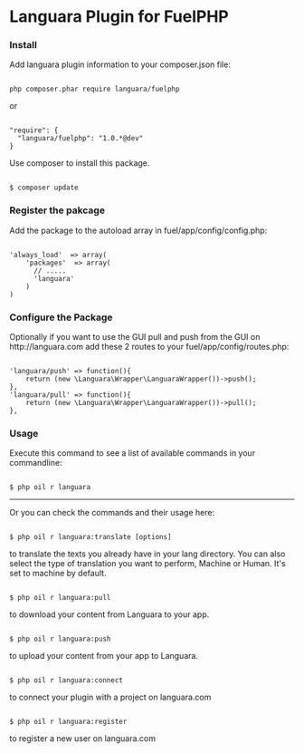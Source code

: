 Languara Plugin for FuelPHP
========================

<h3>Install</h3>

Add languara plugin information to your composer.json file:

<pre><code>
php composer.phar require languara/fuelphp
</code></pre>

or 

<pre><code>
"require": {
  "languara/fuelphp": "1.0.*@dev"
}
</code></pre>

Use composer to install this package.

<pre><code>
$ composer update
</code></pre>

<h3>Register the pakcage</h3>

Add the package to the autoload array in fuel/app/config/config.php:

<pre><code>
'always_load'  => array(
    'packages'  => array(
      // .....
      'languara'
    )
)
</code></pre>

<h3>Configure the Package</h3>
Optionally if you want to use the GUI pull and push from the GUI on http://languara.com add these 2 routes to your fuel/app/config/routes.php:

<pre><code>
'languara/push' => function(){
	return (new \Languara\Wrapper\LanguaraWrapper())->push();
},
'languara/pull' => function(){
	return (new \Languara\Wrapper\LanguaraWrapper())->pull();
},
</code></pre>

<h3>Usage</h3>

Execute this command to see a list of available commands in your commandline:

<pre><code>
$ php oil r languara
</code></pre>

--------------------

Or you can check the commands and their usage here:

<pre><code>
$ php oil r languara:translate [options]
</code></pre>

to translate the texts you already have in your lang directory. You can also select the type of translation you want to perform, Machine or Human. It's set to machine by default.

<pre><code>
$ php oil r languara:pull
</code></pre>

to download your content from Languara to your app.

<pre><code>
$ php oil r languara:push
</code></pre>

to upload your content from your app to Languara.

<pre><code>
$ php oil r languara:connect
</code></pre>

to connect your plugin with a project on languara.com


<pre><code>
$ php oil r languara:register
</code></pre>

to register a new user on languara.com
